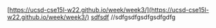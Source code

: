 [https://ucsd-cse15l-w22.github.io/week/week3/](https://ucsd-cse15l-w22.github.io/week/week3/)
[sdfsdf](sdfgsdfgsdg)
[](sdfsdfsdfsdf)
//sdfgsdfgsdfgsdfgdfg